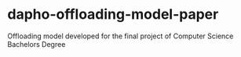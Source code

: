 # dapho-offloading-model-paper
Offloading model developed for the final project of Computer Science Bachelors Degree
